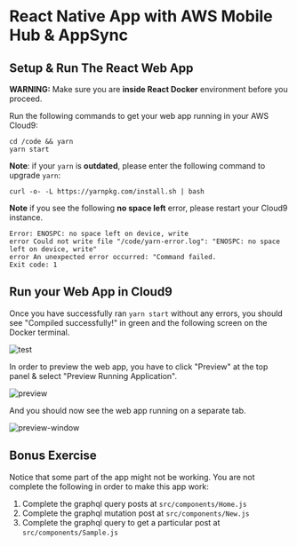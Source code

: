 # React Native App with AWS Mobile Hub & AppSync

## Setup & Run The React Web App

**WARNING:** Make sure you are **inside React Docker** environment before you proceed.

Run the following commands to get your web app running in your AWS Cloud9:
```
cd /code && yarn
yarn start
```

**Note**: if your `yarn` is **outdated**, please enter the following command to upgrade `yarn`:
```
curl -o- -L https://yarnpkg.com/install.sh | bash
```

**Note** if you see the following **no space left** error, please restart your Cloud9 instance.
```
Error: ENOSPC: no space left on device, write
error Could not write file "/code/yarn-error.log": "ENOSPC: no space left on device, write"
error An unexpected error occurred: "Command failed.
Exit code: 1
```

## Run your Web App in Cloud9

Once you have successfully ran `yarn start` without any errors, you should see "Compiled successfully!" in green and the following screen on the Docker terminal.

![test](images/cloud9-react-server.png)

In order to preview the web app, you have to click "Preview" at the top panel & select "Preview Running Application".

![preview](images/cloud9-preview.png)

And you should now see the web app running on a separate tab.

![preview-window](images/cloud9-preview-window.png)

## Bonus Exercise
Notice that some part of the app might not be working. You are not complete the following in order to make this app work:
1. Complete the graphql query posts at `src/components/Home.js`
2. Complete the graphql mutation post at `src/components/New.js`
3. Complete the graphql query to get a particular post at `src/components/Sample.js`
